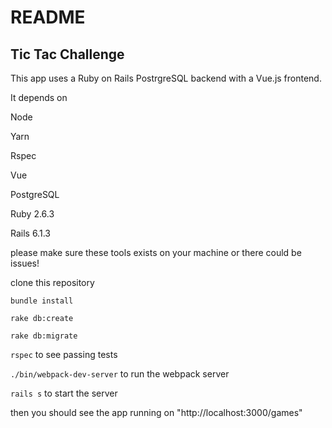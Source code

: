 # README

## Tic Tac Challenge


This app uses a Ruby on Rails PostrgreSQL backend with a Vue.js frontend. 

It depends on 

Node

Yarn  

Rspec 

Vue 

PostgreSQL 

Ruby 2.6.3 

Rails 6.1.3  


please make sure these tools exists on your machine or there could be issues! 

clone this repository

 `bundle install`
 
 `rake db:create`
 
 `rake db:migrate`
 
 `rspec` to see passing tests
 
 `./bin/webpack-dev-server` to run the webpack server

`rails s` to start the server

then you should see the app running on "http://localhost:3000/games"
